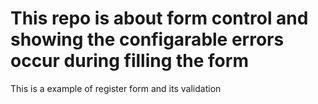# This repo is about form control and showing the configarable errors occur during filling the form 

This is a example of register form and its validation 
